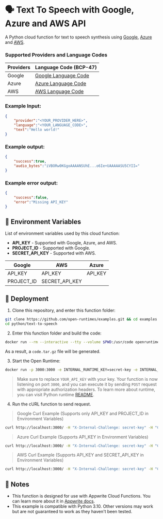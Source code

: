 # 🗣️ Text To Speech with Google, Azure and AWS API

A Python cloud function for text to speech synthesis using [Google](https://cloud.google.com/text-to-speech), [Azure](https://azure.microsoft.com/en-us/products/ai-services/text-to-speech) and [AWS](https://docs.aws.amazon.com/polly/latest/dg/API_SynthesizeSpeech.html).

### Supported Providers and Language Codes
| Providers | Language Code (BCP-47) |
| ----------- | ----------- |
| Google      |[Google Language Code](https://cloud.google.com/text-to-speech/docs/voices) |
| Azure       |[Azure Language Code](https://learn.microsoft.com/en-us/azure/ai-services/speech-service/language-support?tabs=stt)  |
| AWS         |[AWS Language Code](https://docs.aws.amazon.com/polly/latest/dg/API_SynthesizeSpeech.html) |

### Example Input:
```json
{
    "provider":"<YOUR_PROVIDER_HERE>",
    "language":"<YOUR_LANGUAGE_CODE>",
    "text":"Hello world!"
}
```
### Example output:
```json
{
    "success":true,
    "audio_bytes":"iVBORw0KGgoAAAANSUhE...o6Ie+UAAAAASU5CYII="
}
```
### Example error output:
```json
{
    "success":false,
    "error":"Missing API_KEY"
}
```

## 📝 Environment Variables
List of environment variables used by this cloud function:
- **API_KEY** - Supported with Google, Azure, and AWS.
- **PROJECT_ID** - Supported with Google.
- **SECRET_API_KEY** - Supported with AWS.

| **Google**| **AWS** | **Azure** |
| --------  | --------  | -------- |
|API_KEY    | API_KEY   | API_KEY
|PROJECT_ID |SECRET_API_KEY| 


## 🚀 Deployment

1. Clone this repository, and enter this function folder:

```bash
git clone https://github.com/open-runtimes/examples.git && cd examples
cd python/text-to-speech
```

2. Enter this function folder and build the code:
```bash
docker run --rm --interactive --tty --volume $PWD:/usr/code openruntimes/python:v2-3.10 sh /usr/local/src/build.sh
```
As a result, a `code.tar.gz` file will be generated.

3. Start the Open Runtime:
```bash
docker run -p 3000:3000 -e INTERNAL_RUNTIME_KEY=secret-key -e INTERNAL_RUNTIME_ENTRYPOINT=main.py --rm --interactive --tty --volume $PWD/code.tar.gz:/tmp/code.tar.gz:ro openruntimes/python:v2-3.10 sh /usr/local/src/start.sh
```

> Make sure to replace `YOUR_API_KEY` with your key.
Your function is now listening on port `3000`, and you can execute it by sending `POST` request with appropriate authorization headers. To learn more about runtime, you can visit Python runtime [README](https://github.com/open-runtimes/open-runtimes/tree/main/openruntimes/python:v2-3.10).

4. Run the cURL function to send request.
>Google Curl Example (Supports only API_KEY and PROJECT_ID in Environment Variables)
```bash
curl http://localhost:3000/ -H "X-Internal-Challenge: secret-key" -H "Content-Type: application/json" -d '{"payload": {"provider": "google", "language": "en-US", "text": "Hello World!"}, "variables": {"API_KEY": "<YOUR_API_KEY>", "PROJECT_ID": "<YOUR_PROJECT_ID>"}}'
```
>Azure Curl Example (Supports API_KEY in Environment Variables)
```bash
curl http://localhost:3000/ -H "X-Internal-Challenge: secret-key" -H "Content-Type: application/json" -d '{"payload": {"provider": "azure", "language":"en-US", "text": "Hello World!"}, "variables": {"API_KEY": "<YOUR_API_KEY>"}}'
```
>AWS Curl Example (Supports API_KEY and SECRET_API_KEY in Environment Variables)
```bash
curl http://localhost:3000/ -H "X-Internal-Challenge: secret-key" -H "Content-Type: application/json" -d '{"payload": {"provider": "aws", "language":"en-US", "text":"Hello World!"}, "variables": {"API_KEY": "<YOUR_API_KEY>", "SECRET_API_KEY": "<YOUR_SECRET_API_KEY>"}}'
```
## 📝 Notes
- This function is designed for use with Appwrite Cloud Functions. You can learn more about it in [Appwrite docs](https://appwrite.io/docs/functions).
- This example is compatible with Python 3.10. Other versions may work but are not guaranteed to work as they haven't been tested.
